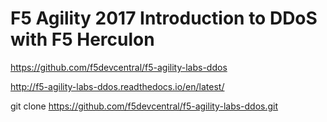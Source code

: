# F5 Agility 2017 Introduction to DDoS with F5 Herculon

https://github.com/f5devcentral/f5-agility-labs-ddos

http://f5-agility-labs-ddos.readthedocs.io/en/latest/

git clone https://github.com/f5devcentral/f5-agility-labs-ddos.git

